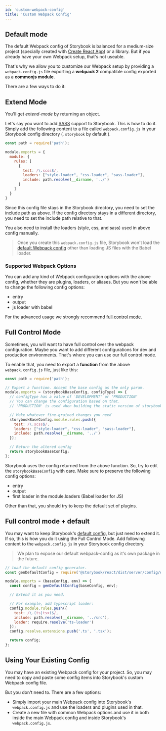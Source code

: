 ```yaml
---
id: 'custom-webpack-config'
title: 'Custom Webpack Config'
---
```


## Default mode

The default Webpack config of Storybook is balanced for a medium-size project (specially created with [Create React App](https://github.com/facebookincubator/create-react-app)) or a library. But if you already have your own Webpack setup, that's not useable.

That's why we allow you to customize our Webpack setup by providing a `webpack.config.js` file exporting a **webpack 2** compatible config exported as a **commonjs module**.

There are a few ways to do it:

## Extend Mode

You'll get _extend-mode_ by returning an object.

Let's say you want to add [SASS](http://sass-lang.com/) support to Storybook. This is how to do it.
Simply add the following content to a file called `webpack.config.js` in your Storybook config directory (`.storybook` by default ).

```js
const path = require('path');

module.exports = {
  module: {
    rules: [
      {
        test: /\.scss$/,
        loaders: ["style-loader", "css-loader", "sass-loader"],
        include: path.resolve(__dirname, '../')
      }
    ]
  }
}
```

Since this config file stays in the Storybook directory, you need to set the include path as above. If the config directory stays in a different directory, you need to set the include path relative to that.

You also need to install the loaders (style, css, and sass) used in above config manually.

> Once you create this `webpack.config.js` file, Storybook won't load the [default Webpack config](/configurations/default-config/) other than loading JS files with the Babel loader.

### Supported Webpack Options

You can add any kind of Webpack configuration options with the above config, whether they are plugins, loaders, or aliases.
But you won't be able to change the following config options:

-   entry
-   output
-   js loader with babel

For the advanced usage we strongly recommend [full control mode](#full-control-mode).

## Full Control Mode

Sometimes, you will want to have full control over the webpack configuration.
Maybe you want to add different configurations for dev and production environments.
That's where you can use our full control mode.

To enable that, you need to export a **function** from the above `webpack.config.js` file, just like this:

```js
const path = require('path');

// Export a function. Accept the base config as the only param.
module.exports = (storybookBaseConfig, configType) => {
  // configType has a value of 'DEVELOPMENT' or 'PRODUCTION'
  // You can change the configuration based on that.
  // 'PRODUCTION' is used when building the static version of storybook.

  // Make whatever fine-grained changes you need
  storybookBaseConfig.module.rules.push({
    test: /\.scss$/,
    loaders: ["style-loader", "css-loader", "sass-loader"],
    include: path.resolve(__dirname, '../')
  });

  // Return the altered config
  return storybookBaseConfig;
};
```

Storybook uses the config returned from the above function. So, try to edit the `storybookBaseConfig` with care. Make sure to preserve the following config options:

-   entry
-   output
-   first loader in the module.loaders (Babel loader for JS)

Other than that, you should try to keep the default set of plugins.

## Full control mode + default

You may want to keep Storybook's [default config](/configurations/default-config), but just need to extend it.
If so, this is how you do it using the Full Control Mode.
Add following content to the `webpack.config.js` in your Storybook config directory.

> We plan to expose our default webpack-config as it's own package in the future.

```js
// load the default config generator.
const genDefaultConfig = require('@storybook/react/dist/server/config/defaults/webpack.config.js');

module.exports = (baseConfig, env) => {
  const config = genDefaultConfig(baseConfig, env);

  // Extend it as you need.

  // For example, add typescript loader:
  config.module.rules.push({
    test: /\.(ts|tsx)$/,
    include: path.resolve(__dirname, '../src'),
    loader: require.resolve('ts-loader')
  });
  config.resolve.extensions.push('.ts', '.tsx');

  return config;
};
```

## Using Your Existing Config

You may have an existing Webpack config for your project. So, you may need to copy and paste some config items into Storybook's custom Webpack config file.

But you don't need to. There are a few options:

-   Simply import your main Webpack config into Storybook's `webpack.config.js` and use the loaders and plugins used in that.
-   Create a new file with common Webpack options and use it in both inside the main Webpack config and inside Storybook's `webpack.config.js`.
